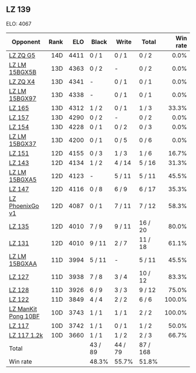## LZ 139 ##

ELO: 4067

Opponent | Rank | ELO | Black | Write | Total | Win rate
---------|-----:|----:|-------|-------|-------|-------:
[LZ ZQ G5](LZ%20ZQ%20G5.md) | 14D | 4411 | 0 / 1 | 0 / 1 | 0 / 2 | 0.0%
[LZ LM 15BGX5B](LZ%20LM%2015BGX5B.md) | 13D | 4363 | 0 / 2 | - | 0 / 2 | 0.0%
[LZ ZQ X4](LZ%20ZQ%20X4.md) | 13D | 4341 | - | 0 / 1 | 0 / 1 | 0.0%
[LZ LM 15BGX97](LZ%20LM%2015BGX97.md) | 13D | 4338 | - | 0 / 1 | 0 / 1 | 0.0%
[LZ 165](LZ%20165.md) | 13D | 4312 | 1 / 2 | 0 / 1 | 1 / 3 | 33.3%
[LZ 157](LZ%20157.md) | 13D | 4290 | 0 / 2 | - | 0 / 2 | 0.0%
[LZ 154](LZ%20154.md) | 13D | 4228 | 0 / 1 | 0 / 2 | 0 / 3 | 0.0%
[LZ LM 15BGX37](LZ%20LM%2015BGX37.md) | 13D | 4200 | 0 / 1 | 0 / 5 | 0 / 6 | 0.0%
[LZ 151](LZ%20151.md) | 12D | 4155 | 0 / 3 | 1 / 3 | 1 / 6 | 16.7%
[LZ 143](LZ%20143.md) | 12D | 4134 | 1 / 2 | 4 / 14 | 5 / 16 | 31.3%
[LZ LM 15BGXA5](LZ%20LM%2015BGXA5.md) | 12D | 4123 | - | 5 / 11 | 5 / 11 | 45.5%
[LZ 147](LZ%20147.md) | 12D | 4116 | 0 / 8 | 6 / 9 | 6 / 17 | 35.3%
[LZ PhoenixGo v1](LZ%20PhoenixGo%20v1.md) | 12D | 4087 | 0 / 1 | 7 / 11 | 7 / 12 | 58.3%
[LZ 135](LZ%20135.md) | 12D | 4010 | 7 / 9 | 9 / 11 | 16 / 20 | 80.0%
[LZ 131](LZ%20131.md) | 12D | 4010 | 9 / 11 | 2 / 7 | 11 / 18 | 61.1%
[LZ LM 15BGXAA](LZ%20LM%2015BGXAA.md) | 11D | 3994 | 5 / 11 | - | 5 / 11 | 45.5%
[LZ 127](LZ%20127.md) | 11D | 3938 | 7 / 8 | 3 / 4 | 10 / 12 | 83.3%
[LZ 128](LZ%20128.md) | 11D | 3926 | 6 / 9 | 3 / 3 | 9 / 12 | 75.0%
[LZ 122](LZ%20122.md) | 11D | 3849 | 4 / 4 | 2 / 2 | 6 / 6 | 100.0%
[LZ ManKit Pong 10BF](LZ%20ManKit%20Pong%2010BF.md) | 10D | 3743 | 1 / 1 | 1 / 1 | 2 / 2 | 100.0%
[LZ 117](LZ%20117.md) | 10D | 3742 | 1 / 1 | 0 / 1 | 1 / 2 | 50.0%
[LZ 117 1.2k](LZ%20117%201.2k.md) | 10D | 3660 | 1 / 1 | 1 / 2 | 2 / 3 | 66.7%
Total | | | 43 / 89 | 44 / 79 | 87 / 168 | 
Win rate| | | 48.3% | 55.7% | 51.8% | 
